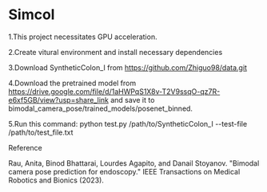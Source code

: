 # Simcol

1.This project necessitates GPU acceleration.

2.Create vitural environment and install necessary dependencies

3.Download SyntheticColon_I from https://github.com/Zhiguo98/data.git

4.Download the pretrained model from https://drive.google.com/file/d/1aHWPqS1X8v-T2V9ssqO-qz7R-e6xf5GB/view?usp=share_link and save it to bimodal_camera_pose/trained_models/posenet_binned.

5.Run this command: python test.py /path/to/SyntheticColon_I --test-file /path/to/test_file.txt

Reference

Rau, Anita, Binod Bhattarai, Lourdes Agapito, and Danail Stoyanov. "Bimodal camera pose prediction for endoscopy." IEEE Transactions on Medical Robotics and Bionics (2023).

